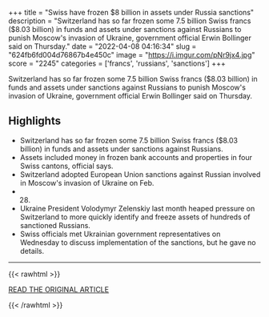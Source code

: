 +++
title = "Swiss have frozen $8 billion in assets under Russia sanctions"
description = "Switzerland has so far frozen some 7.5 billion Swiss francs ($8.03 billion) in funds and assets under sanctions against Russians to punish Moscow's invasion of Ukraine, government official Erwin Bollinger said on Thursday."
date = "2022-04-08 04:16:34"
slug = "624fb6fd004d76867b4e450c"
image = "https://i.imgur.com/pNr9jx4.jpg"
score = "2245"
categories = ['francs', 'russians', 'sanctions']
+++

Switzerland has so far frozen some 7.5 billion Swiss francs ($8.03 billion) in funds and assets under sanctions against Russians to punish Moscow's invasion of Ukraine, government official Erwin Bollinger said on Thursday.

## Highlights

- Switzerland has so far frozen some 7.5 billion Swiss francs ($8.03 billion) in funds and assets under sanctions against Russians.
- Assets included money in frozen bank accounts and properties in four Swiss cantons, official says.
- Switzerland adopted European Union sanctions against Russian involved in Moscow's invasion of Ukraine on Feb.
- 28.
- Ukraine President Volodymyr Zelenskiy last month heaped pressure on Switzerland to more quickly identify and freeze assets of hundreds of sanctioned Russians.
- Swiss officials met Ukrainian government representatives on Wednesday to discuss implementation of the sanctions, but he gave no details.

---

{{< rawhtml >}}
  <p class="article-category">
    <a target="_blank" href="https://www.reuters.com/world/europe/swiss-have-frozen-8-billion-assets-under-russia-sanctions-2022-04-07/">READ THE ORIGINAL ARTICLE</a>
  </p>
{{< /rawhtml >}}
